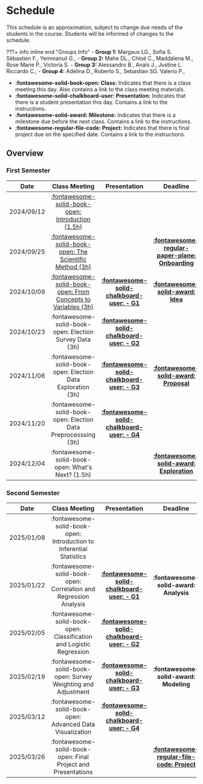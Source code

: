 # Schedule

This schedule is an approximation, subject to change due needs of the students in the course. Students will be informed of changes to the schedule.

???+ info inline end "Groups Info"
    - **Group 1:** Margaux LG., Sofia S. Sébastien F., Yemmanuil G., 
    - **Group 2:** Mahe DL., Chloé C., Maddalena M., Rose Marie P., Victoria S.
    - **Group 3:** Alessandro B., Anaïs J., Justine L. Riccardo C., 
    - **Group 4:** Adelina D., Roberto S., Sebastian SG. Valerio P., 

- **:fontawesome-solid-book-open: Class:** Indicates that there is a class meeting this day. Also contains a link to the class meeting materials.
- **:fontawesome-solid-chalkboard-user: Presentation:** Indicates that there is a student presentation this day. Contains a link to the instructions.
- **:fontawesome-solid-award: Milestone:** Indicates that there is a milestone due before the next class. Contains a link to the instructions.
- **:fontawesome-regular-file-code: Project:** Indicates that there is final project due on the specified date. Contains a link to the instructions.


## Overview

### First Semester

| Date       | Class Meeting | Presentation                                                               | Deadline |
| :-:        |:-:                                                                                             | :-:                                                                        | :-:      |
| 2024/09/12 | [:fontawesome-solid-book-open: Introduction (1.5h)](modules/introduction.md)                |                                                                            |          |
| 2024/09/25 | [:fontawesome-solid-book-open: The Scientific Method (3h)](modules/scientific-method.md)                |                                                                            | [**:fontawesome-regular-paper-plane: Onboarding**](resources/onboarding.md) |
| 2024/10/09 | [:fontawesome-solid-book-open: From Concepts to Variables (3h)](modules/forthcoming.md)   |[**:fontawesome-solid-chalkboard-user: - G1**](activities/participation.md) | [**:fontawesome-solid-award: Idea**](https://colab.research.google.com/github/mickaeltemporao/data-analysis/blob/main/materials/assignment-1.ipynb)     |
| 2024/10/23 | :fontawesome-solid-book-open: Election Survey Data (3h)       |[**:fontawesome-solid-chalkboard-user: - G2**](activities/participation.md) | |
| 2024/11/06 | :fontawesome-solid-book-open: Election Data Exploration (3h)    |[**:fontawesome-solid-chalkboard-user: - G3**](activities/participation.md) | [**:fontawesome-solid-award: Proposal**](https://colab.research.google.com/github/mickaeltemporao/data-analysis/blob/main/materials/assignment-2.ipynb)     |
| 2024/11/20 | :fontawesome-solid-book-open: Election Data Preprocesssing (3h) |[**:fontawesome-solid-chalkboard-user: - G4**](activities/participation.md) | |
| 2024/12/04 | :fontawesome-solid-book-open: What's Next? (1.5h)                                                                                |                                                                            | [**:fontawesome-solid-award: Exploration**](https://colab.research.google.com/github/mickaeltemporao/data-analysis/blob/main/materials/assignment-3.ipynb) |

<!-- | 2024/10/09 | [:fontawesome-solid-book-open: From Concepts to Variables (3h)](modules/concepts-variables.md)   |[**:fontawesome-solid-chalkboard-user: - G1**](activities/participation.md) | [**:fontawesome-solid-award: Idea**](https://colab.research.google.com/github/mickaeltemporao/data-analysis/blob/main/materials/assignment-1.ipynb)     | -->

### Second Semester

| Date       | Class Meeting | Presentation                                                               | Deadline |
| :-:        | :-: | :-:                                                                        | :-:      |
| 2025/01/08 | :fontawesome-solid-book-open: Introduction to Inferential Statistics                |                                                                            |          |
| 2025/01/22 | :fontawesome-solid-book-open: Correlation and Regression Analysis   |[**:fontawesome-solid-chalkboard-user: - G1**](activities/participation.md) | **:fontawesome-solid-award: Analysis**     |
| 2025/02/05 | :fontawesome-solid-book-open: Classification and Logistic Regression       |[**:fontawesome-solid-chalkboard-user: - G2**](activities/participation.md) | |
| 2025/02/19 | :fontawesome-solid-book-open: Survey Weighting and Adjustment    |[**:fontawesome-solid-chalkboard-user: - G3**](activities/participation.md) | **:fontawesome-solid-award: Modeling** |
| 2025/03/12 | :fontawesome-solid-book-open: Advanced Data Visualization |[**:fontawesome-solid-chalkboard-user: - G4**](activities/participation.md) | |
| 2025/03/26 | :fontawesome-solid-book-open: Final Project and Presentations|                                                                            | [**:fontawesome-regular-file-code: Project**](activities/project.md)|


<!-- | Date       | Module                             | Class                                                      | Presentation                                                                   | Deadline                                  | -->
<!-- | :-:        | :-:                                | :-:                                                        | :-:                                                                            | :-:                                       | -->
<!-- | 2022/01/14 | Wrangling Survey Data I            | [:fontawesome-solid-book-open:](modules/management-1.md) |                                                                                |                                           | -->
<!-- | 2022/01/21 | Wrangling Survey Data II           | :fontawesome-solid-book-open:                            | [**:fontawesome-solid-chalkboard-user: - G2**](activities/participation.md) |                                           | -->
<!-- | 2022/01/28 | Wrangling Survey Data III          | :fontawesome-solid-book-open:                            | [**:fontawesome-solid-chalkboard-user: - G1**](activities/participation.md) |                                           | -->
<!-- | 2022/02/04 | Modeling I                         | :fontawesome-solid-book-open:                            | [**:fontawesome-solid-chalkboard-user: - G3**](activities/participation.md) | **:fontawesome-solid-award: Analysis**    | -->
<!-- | 2022/02/11 | Modeling II                        | :fontawesome-solid-book-open:                            |                                                                                |                                           | -->
<!-- | 2022/02/18 | Modeling III                       | :fontawesome-solid-book-open:                            | [**:fontawesome-solid-chalkboard-user: - G4**](activities/participation.md) |                                           | -->
<!-- | 2022/02/25 | :fontawesome-solid-umbrella-beach: |                                                            |                                                                                |                                           | -->
<!-- | 2022/03/04 | Inference I                        | :fontawesome-solid-book-open:                            | [**:fontawesome-solid-chalkboard-user: - G2**](activities/participation.md) |                                           | -->
<!-- | 2022/03/11 | Inference II                       | :fontawesome-solid-book-open:                            | [**:fontawesome-solid-chalkboard-user: - G1**](activities/participation.md) | **:fontawesome-solid-award: Modeling**    | -->
<!-- | 2022/03/18 | Inference III                      | :fontawesome-solid-book-open:                            |                                                                                |                                           | -->
<!-- | 2022/03/25 | Communication I                    | :fontawesome-solid-book-open:                            | [**:fontawesome-solid-chalkboard-user: - G3**](activities/participation.md) |                                           | -->
<!-- | 2022/04/01 | Communication II                   | :fontawesome-solid-book-open:                            | [**:fontawesome-solid-chalkboard-user: - G4**](activities/participation.md) |                                           | -->
<!-- | 2022/04/10 | **Paper Deadline**                 |                                                            |                                                                                | **:fontawesome-regular-file-code: Paper** | -->

<!-- [](modules/programming-2.md)  -->
<!-- [](modules/programming-3.md) -->
<!-- [](modules/exploration-1.md) -->
<!-- [](modules/exploration-2.md)  -->
<!-- [](modules/exploration-4.md)  -->
<!-- [](modules/exploration-5.md)  -->

<!-- - Introduction                        -->
<!-- - La méthode scientifique             -->
<!-- - L'inférence descriptive             -->
<!-- - La collecte de donnés               -->
<!-- - L'inférence causale 1               -->
<!-- - Les biais                           -->
<!-- - La mesure                           -->
